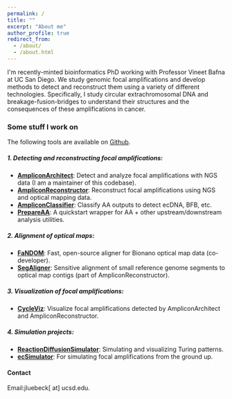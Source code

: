 ```yaml
---
permalink: /
title: ""
excerpt: "About me"
author_profile: true
redirect_from: 
  - /about/
  - /about.html
---
```

I'm recently-minted bioinformatics PhD working with Professor Vineet Bafna at UC San Diego. We study genomic focal amplifications and develop methods to detect and reconstruct them using a variety of different technologies. Specifically, I study circular extrachromosomal DNA and breakage-fusion-bridges to understand their structures and the consequences of these amplifications in cancer.

### Some stuff I work on
The following tools are available on [Github](https://github.com/jluebeck).

##### 1. Detecting and reconstructing focal amplifications:
- [**AmpliconArchitect**](https://github.com/jluebeck/AmpliconArchitect): Detect and analyze focal amplifications with NGS data (I am a maintainer of this codebase).
- [**AmpliconReconstructor**](https://github.com/jluebeck/AmpliconReconstructor): Reconstruct focal amplifications using NGS and optical mapping data.
- [**AmpliconClassifier**](https://github.com/jluebeck/AmpliconClassifier): Classify AA outputs to detect ecDNA, BFB, etc.
- [**PrepareAA**](https://github.com/jluebeck/PrepareAA): A quickstart wrapper for AA + other upstream/downstream analysis utilities.

##### 2. Alignment of optical maps:
- [**FaNDOM**](https://github.com/jluebeck/FaNDOM): Fast, open-source aligner for Bionano optical map data (co-developer).
- [**SegAligner**](https://github.com/jluebeck/AmpliconReconstructor): Sensitive alignment of small reference genome segments to optical map contigs (part of AmpliconReconstructor).

##### 3. Visualization of focal amplifications:
- [**CycleViz**](https://github.com/jluebeck/CycleViz): Visualize focal amplifications detected by AmpliconArchitect and AmpliconReconstructor.

##### 4. Simulation projects:
- [**ReactionDiffusionSimulator**](https://github.com/jluebeck/ReactionDiffusionSimulator): Simulating and visualizing Turing patterns.
- [**ecSimulator**](https://github.com/jluebeck/ecSimulator): For simulating focal amplifications from the ground up.

#### Contact
Email:jluebeck[ at] ucsd.edu.

